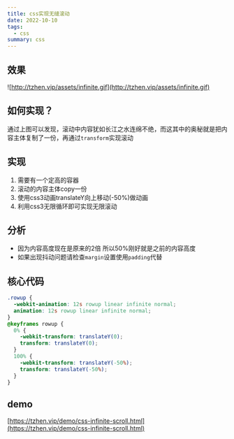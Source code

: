 ```yaml
---
title: css实现无缝滚动
date: 2022-10-10
tags:
  - css
summary: css
---
```


## 效果
![http://tzhen.vip/assets/infinite.gif](http://tzhen.vip/assets/infinite.gif)
## 如何实现？
通过上图可以发现，滚动中内容犹如长江之水连绵不绝，而这其中的奥秘就是把内容主体复制了一份，再通过`transform`实现滚动
## 实现
1. 需要有一个定高的容器
2. 滚动的内容主体copy一份
3. 使用css3动画translateY向上移动(-50%)做动画
4. 利用css3无限循环即可实现无限滚动
## 分析
- 因为内容高度现在是原来的2倍 所以50%刚好就是之前的内容高度
- 如果出现抖动问题请检查`margin`设置使用`padding`代替
## 核心代码
```css
.rowup {
  -webkit-animation: 12s rowup linear infinite normal;
  animation: 12s rowup linear infinite normal;
}
@keyframes rowup {
  0% {
    -webkit-transform: translateY(0);
    transform: translateY(0);
  }
  100% {
    -webkit-transform: translateY(-50%);
    transform: translateY(-50%);
  }
}
```
## demo
[https://tzhen.vip/demo/css-infinite-scroll.html](https://tzhen.vip/demo/css-infinite-scroll.html)